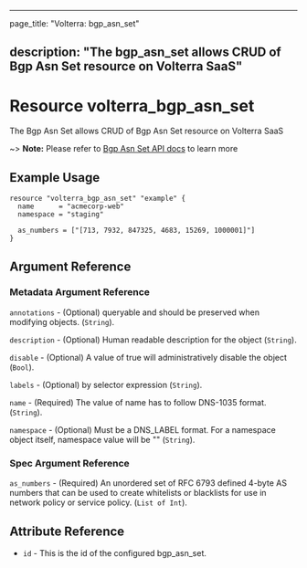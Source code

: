 ---

page_title: "Volterra: bgp_asn_set"

description: "The bgp_asn_set allows CRUD of Bgp Asn Set resource on Volterra SaaS"
-----------------------------------------------------------------------------------

Resource volterra_bgp_asn_set
=============================

The Bgp Asn Set allows CRUD of Bgp Asn Set resource on Volterra SaaS

~> **Note:** Please refer to [Bgp Asn Set API docs](https://docs.cloud.f5.com/docs-v2/api/bgp-asn-set) to learn more

Example Usage
-------------

```hcl
resource "volterra_bgp_asn_set" "example" {
  name      = "acmecorp-web"
  namespace = "staging"

  as_numbers = ["[713, 7932, 847325, 4683, 15269, 1000001]"]
}

```

Argument Reference
------------------

### Metadata Argument Reference

`annotations` - (Optional) queryable and should be preserved when modifying objects. (`String`).

`description` - (Optional) Human readable description for the object (`String`).

`disable` - (Optional) A value of true will administratively disable the object (`Bool`).

`labels` - (Optional) by selector expression (`String`).

`name` - (Required) The value of name has to follow DNS-1035 format. (`String`).

`namespace` - (Optional) Must be a DNS_LABEL format. For a namespace object itself, namespace value will be "" (`String`).

### Spec Argument Reference

`as_numbers` - (Required) An unordered set of RFC 6793 defined 4-byte AS numbers that can be used to create whitelists or blacklists for use in network policy or service policy. (`List of Int`).

Attribute Reference
-------------------

-	`id` - This is the id of the configured bgp_asn_set.

